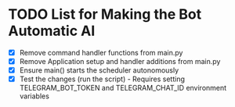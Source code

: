 # TODO List for Making the Bot Automatic AI

- [x] Remove command handler functions from main.py
- [x] Remove Application setup and handler additions from main.py
- [x] Ensure main() starts the scheduler autonomously
- [x] Test the changes (run the script) - Requires setting TELEGRAM_BOT_TOKEN and TELEGRAM_CHAT_ID environment variables
